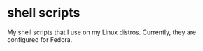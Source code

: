 # shell scripts

My shell scripts that I use on my Linux distros. Currently, they are configured for Fedora.
